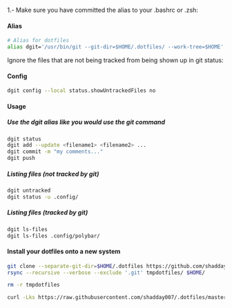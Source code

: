 1.- Make sure you have committed the alias to your .bashrc or .zsh:
#### Alias
~~~ sh
# Alias for dotfiles
alias dgit='/usr/bin/git --git-dir=$HOME/.dotfiles/ --work-tree=$HOME'
~~~
Ignore the files that are not being tracked from being shown up in git status:
#### Config
~~~ sh
dgit config --local status.showUntrackedFiles no
~~~
#### Usage
##### Use the dgit alias like you would use the git command
~~~ sh
dgit status
dgit add --update <filename1> <filename2> ...
dgit commit -m "my comments..."
dgit push
~~~
##### Listing files (not tracked by git)
~~~ sh
dgit untracked
dgit status -u .config/
~~~
##### Listing files (tracked by git)
~~~ sh
dgit ls-files
dgit ls-files .config/polybar/
~~~
#### Install your dotfiles onto a new system
~~~ sh
git clone --separate-git-dir=$HOME/.dotfiles https://github.com/shadday007/.dotfiles.git tmpdotfiles
rsync --recursive --verbose --exclude '.git' tmpdotfiles/ $HOME/

rm -r tmpdotfiles

curl -Lks https://raw.githubusercontent.com/shadday007/.dotfiles/master/dotfiles_install.sh | /bin/bash
~~~
